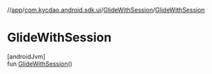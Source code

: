 //[app](../../../index.md)/[com.kycdao.android.sdk.ui](../index.md)/[GlideWithSession](index.md)/[GlideWithSession](-glide-with-session.md)

# GlideWithSession

[androidJvm]\
fun [GlideWithSession](-glide-with-session.md)()
